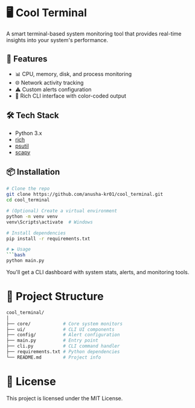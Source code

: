 # 🖥️ Cool Terminal

A smart terminal-based system monitoring tool that provides real-time insights into your system's performance.

## 🚀 Features

- 📊 CPU, memory, disk, and process monitoring
- 🌐 Network activity tracking
- ⚠️ Custom alerts configuration
- 🎨 Rich CLI interface with color-coded output

## 🛠️ Tech Stack

- Python 3.x
- [rich](https://github.com/Textualize/rich)
- [psutil](https://github.com/giampaolo/psutil)
- [scapy](https://github.com/secdev/scapy)

## 📦 Installation

```bash
# Clone the repo
git clone https://github.com/anusha-kr01/cool_terminal.git
cd cool_terminal

# (Optional) Create a virtual environment
python -m venv venv
venv\Scripts\activate  # Windows

# Install dependencies
pip install -r requirements.txt

# ▶️ Usage
```bash
python main.py
```
You'll get a CLI dashboard with system stats, alerts, and monitoring tools.

# 📁 Project Structure
```bash
cool_terminal/
│
├── core/            # Core system monitors
├── ui/              # CLI UI components
├── config/          # Alert configuration
├── main.py          # Entry point
├── cli.py           # CLI command handler
├── requirements.txt # Python dependencies
└── README.md        # Project info
```

# 📝 License
This project is licensed under the MIT License.
